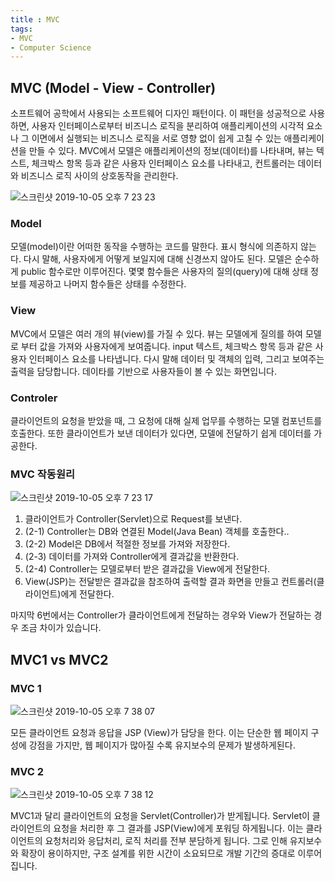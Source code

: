 ```yaml
---
title : MVC
tags:
- MVC
- Computer Science
---
```


## MVC (Model - View - Controller)

소프트웨어 공학에서 사용되는 소프트웨어 디자인 패턴이다. 이 패턴을 성공적으로 사용하면, 사용자 인터페이스로부터 비즈니스 로직을 분리하여 애플리케이션의 시각적 요소나 그 이면에서 실행되는 비즈니스 로직을 서로 영향 없이 쉽게 고칠 수 있는 애플리케이션을 만들 수 있다. MVC에서 모델은 애플리케이션의 정보(데이터)를 나타내며, 뷰는 텍스트, 체크박스 항목 등과 같은 사용자 인터페이스 요소를 나타내고, 컨트롤러는 데이터와 비즈니스 로직 사이의 상호동작을 관리한다.


![스크린샷 2019-10-05 오후 7 23 23](https://user-images.githubusercontent.com/44635266/66253575-aaa3ea80-e7a5-11e9-8ca7-fe297c7e80a1.png)


### Model

모델(model)이란 어떠한 동작을 수행하는 코드를 말한다. 표시 형식에 의존하지 않는다. 다시 말해, 사용자에게 어떻게 보일지에 대해 신경쓰지 않아도 된다. 모델은 순수하게 public 함수로만 이루어진다. 몇몇 함수들은 사용자의 질의(query)에 대해 상태 정보를 제공하고 나머지 함수들은 상태를 수정한다.

### View

MVC에서 모델은 여러 개의 뷰(view)를 가질 수 있다. 뷰는 모델에게 질의를 하여 모델로 부터 값을 가져와 사용자에게 보여줍니다.
input 텍스트, 체크박스 항목 등과 같은 사용자 인터페이스 요소를 나타냅니다. 다시 말해 데이터 및 객체의 입력, 그리고 보여주는 출력을 담당합니다. 데이타를 기반으로 사용자들이 볼 수 있는 화면입니다.  

### Controler

클라이언트의 요청을 받았을 때, 그 요청에 대해 실제 업무를 수행하는 모델 컴포넌트를 호출한다.
또한 클라이언트가 보낸 데이터가 있다면, 모델에 전달하기 쉽게 데이터를 가공한다. 

### MVC 작동원리

![스크린샷 2019-10-05 오후 7 23 17](https://user-images.githubusercontent.com/44635266/66253577-ad9edb00-e7a5-11e9-8afe-03126db860cc.png)

1. 클라이언트가 Controller(Servlet)으로 Request를 보낸다.
2. (2-1) Controller는 DB와 연결된 Model(Java Bean) 객체를 호출한다..
3. (2-2) Model은 DB에서 적절한 정보를 가져와 저장한다.
4. (2-3) 데이터를 가져와 Controller에게 결과값을 반환한다.
5. (2-4) Controller는 모델로부터 받은 결과값을 View에게 전달한다.
6. View(JSP)는 전달받은 결과값을 참조하여 출력할 결과 화면을 만들고 컨트롤러(클라이언트)에게 전달한다.

마지막 6번에서는 Controller가 클라이언트에게 전달하는 경우와 View가 전달하는 경우 조금 차이가 있습니다.


## MVC1 vs MVC2

### MVC 1

![스크린샷 2019-10-05 오후 7 38 07](https://user-images.githubusercontent.com/44635266/66253777-3ae32f00-e7a8-11e9-9468-f5d5363b65a4.png)

모든 클라이언트 요청과 응답을 JSP (View)가 담당을 한다. 이는 단순한 웹 페이지 구성에 강점을 가지만, 웹 페이지가 많아질 수록 유지보수의 문제가 발생하게된다.

### MVC 2

![스크린샷 2019-10-05 오후 7 38 12](https://user-images.githubusercontent.com/44635266/66253778-3ae32f00-e7a8-11e9-81a3-0ff93f5458ee.png)

MVC1과 달리 클라이언트의 요청을 Servlet(Controller)가 받게됩니다. Servlet이 클라이언트의 요청을 처리한 후 그 결과를 JSP(View)에게 포워딩 하게됩니다. 이는 클라이언트의 요청처리와 응답처리, 로직 처리를 전부 분담하게 됩니다.
그로 인해 유지보수와 확장이 용이하지만, 구조 설계를 위한 시간이 소요되므로 개발 기간의 증대로 이루어집니다.
